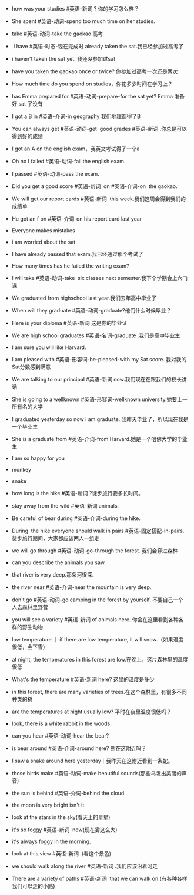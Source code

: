 - how was your studies #英语-新词 ? 你的学习怎么样？  
- She spent #英语-动词-spend too much time on her studies.  
- take #英语-动词-take the gaokao 高考  
-  I have #英语-时态-现在完成时 already taken the sat.我已经参加过高考了
- i haven't taken the sat yet. 我还没参加过sat 
- have you taken the gaokao once or twice? 你参加过高考一次还是两次
- How much time do you spend on studies，你花多少时间在学习上？  
- has Emma prepared for #英语-动词-prepare-for the sat yet? Emma 准备好 sat 了没有  
- I got a B in #英语-介词-in geography 我们地理都得了B  
- You can always get #英语-动词-get  good grades #英语-新词 .你总是可以得到好的成绩  
- I got an A on the english exam，我英文考试得了一个a  
- Oh no I failed #英语-动词-fail the english exam.
- I passed #英语-动词-pass the exam.
- Did you get a good score #英语-新词  on #英语-介词-on  the gaokao.
- We will get our report cards #英语-新词  this week.我们这周会得到我们的成绩单
- He got an f on #英语-介词-on his report card last year  
- Everyone makes mistakes  
- i am worried about the sat  
- I have already passed that exam.我已经通过那个考试了  
- How many times has he failed the writing exam?
- I will take #英语-动词-take  six classes next semester.我下个学期会上六门课  
- We graduated from highschool last year.我们去年高中毕业了  
- When will they graduate #英语-动词-graduate?他们什么时候毕业？  
- Here is your diploma #英语-新词 这是你的毕业证
- We are high school graduates #英语-名词-graduate .我们是高中毕业生  
- I am sure you will like Harvard.  
- I am pleased with #英语-形容词-be-pleased-with my Sat score. 我对我的Sat分数感到满意  
- We are talking to our principal #英语-新词 now.我们现在在跟我们的校长讲话  
- She is going to a wellknown #英语-形容词-wellknown university.她要上一所有名的大学  
- I graduated yesterday so now i am graduate. 我昨天毕业了，所以现在我是一个毕业生  
- She is a graduate from #英语-介词-from Harvard.她是一个哈佛大学的毕业生  
- I am so happy for you  
  
- monkey  
- snake  
- how long is the hike #英语-新词 ?徒步旅行要多长时间。  
- stay away from the wild #英语-新词 animals.  
- Be careful of bear during #英语-介词-during the hike.  
- During  the hike everyone should walk in pairs #英语-固定搭配-in-pairs.徒步旅行期间，大家都应该两人一组走
- we will go through #英语-动词-go-through the forest. 我们会穿过森林 
- can you describe the animals you saw.  
- that river is very deep.那条河很深.  
- the river near #英语-介词-near the mountain is very deep.  
- don't go #英语-动词-go camping in the forest by yourself. 不要自己一个人去森林里野营
- you will see a variety #英语-新词  of animals here. 你会在这里看到各种各样的野生动物
- low temperature ｜ if there are low temperature, it will snow.（如果温度很低，会下雪）  
- at night, the temperatures in this forest are low.在晚上，这片森林里的温度很低
- What's the temperature #英语-新词  here? 这里的温度是多少
- in this forest, there are many varieties of trees.在这个森林里，有很多不同种类的树
- are the temperatures at night usually low? 平时在夜里温度很低吗？
- look, there is a white rabbit in the woods.  
- can you hear #英语-动词-hear the bear?  
- is bear around #英语-介词-around  here? 熊在这附近吗？
- I saw a snake around here yesterday｜我昨天在这附近看到一条蛇。  
- those birds make #英语-动词-make beautiful sounds(那些鸟发出美丽的声音)  
- the sun is behind #英语-介词-behind the cloud.  
- the moon is very bright isn't it.  
- look at the stars in the sky(看天上的星星)  
- it's so foggy #英语-新词  now(现在雾这么大)  
- it's always foggy in the morning.  
- look at this view #英语-新词 .(看这个景色)  
- we should walk along the river #英语-新词 .我们应该沿着河走
- There are a variety of paths #英语-新词  that we can walk on.(有各种各样我们可以走的小路)